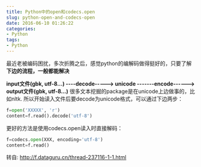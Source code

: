 ```yaml
---
title: Python中的open和codecs.open
slug: python-open-and-codecs-open
date: 2016-06-10 01:26:22
categories: 
- Python
tags: 
- Python
---
```


最近老被编码困扰，多次折腾之后，感觉python的编解码做得挺好的，只要了解**下边的流程，一般都能解决**

**input文件(gbk, utf-8...)   ----decode----->   unicode  -------encode------> output文件(gbk, utf-8...)**
很多文本挖掘的package是在unicode上边做事的，比如nltk. 所以开始读入文件后要decode为unicode格式，可以通过下边两步：
```python
f=open('XXXXX', 'r')
content=f.read().decode('utf-8')
```

更好的方法是使用codecs.open读入时直接解码：
```python
f=codecs.open(XXX, encoding='utf-8')
content=f.read()
```


转自: http://f.dataguru.cn/thread-237116-1-1.html